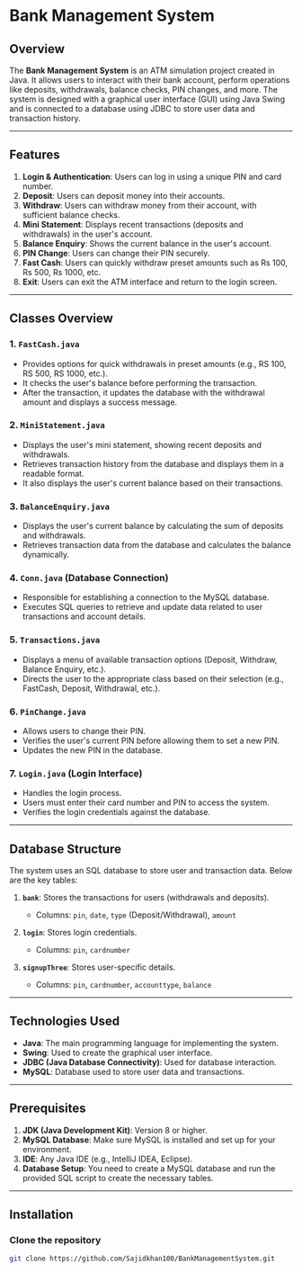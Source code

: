 # Bank Management System

## Overview
The **Bank Management System** is an ATM simulation project created in Java. It allows users to interact with their bank account, perform operations like deposits, withdrawals, balance checks, PIN changes, and more. The system is designed with a graphical user interface (GUI) using Java Swing and is connected to a database using JDBC to store user data and transaction history.

---

## Features
1. **Login & Authentication**: Users can log in using a unique PIN and card number.
2. **Deposit**: Users can deposit money into their accounts.
3. **Withdraw**: Users can withdraw money from their account, with sufficient balance checks.
4. **Mini Statement**: Displays recent transactions (deposits and withdrawals) in the user's account.
5. **Balance Enquiry**: Shows the current balance in the user's account.
6. **PIN Change**: Users can change their PIN securely.
7. **Fast Cash**: Users can quickly withdraw preset amounts such as Rs 100, Rs 500, Rs 1000, etc.
8. **Exit**: Users can exit the ATM interface and return to the login screen.

---

## Classes Overview

### 1. **`FastCash.java`**
   - Provides options for quick withdrawals in preset amounts (e.g., RS 100, RS 500, RS 1000, etc.).
   - It checks the user's balance before performing the transaction.
   - After the transaction, it updates the database with the withdrawal amount and displays a success message.

### 2. **`MiniStatement.java`**
   - Displays the user's mini statement, showing recent deposits and withdrawals.
   - Retrieves transaction history from the database and displays them in a readable format.
   - It also displays the user's current balance based on their transactions.

### 3. **`BalanceEnquiry.java`**
   - Displays the user's current balance by calculating the sum of deposits and withdrawals.
   - Retrieves transaction data from the database and calculates the balance dynamically.

### 4. **`Conn.java`** (Database Connection)
   - Responsible for establishing a connection to the MySQL database.
   - Executes SQL queries to retrieve and update data related to user transactions and account details.

### 5. **`Transactions.java`**
   - Displays a menu of available transaction options (Deposit, Withdraw, Balance Enquiry, etc.).
   - Directs the user to the appropriate class based on their selection (e.g., FastCash, Deposit, Withdrawal, etc.).

### 6. **`PinChange.java`**
   - Allows users to change their PIN.
   - Verifies the user's current PIN before allowing them to set a new PIN.
   - Updates the new PIN in the database.

### 7. **`Login.java`** (Login Interface)
   - Handles the login process.
   - Users must enter their card number and PIN to access the system.
   - Verifies the login credentials against the database.

---

## Database Structure
The system uses an SQL database to store user and transaction data. Below are the key tables:

1. **`bank`**: Stores the transactions for users (withdrawals and deposits).
   - Columns: `pin`, `date`, `type` (Deposit/Withdrawal), `amount`

2. **`login`**: Stores login credentials.
   - Columns: `pin`, `cardnumber`

3. **`signupThree`**: Stores user-specific details.
   - Columns: `pin`, `cardnumber`, `accounttype`, `balance`

---

## Technologies Used
- **Java**: The main programming language for implementing the system.
- **Swing**: Used to create the graphical user interface.
- **JDBC (Java Database Connectivity)**: Used for database interaction.
- **MySQL**: Database used to store user data and transactions.

---

## Prerequisites
1. **JDK (Java Development Kit)**: Version 8 or higher.
2. **MySQL Database**: Make sure MySQL is installed and set up for your environment.
3. **IDE**: Any Java IDE (e.g., IntelliJ IDEA, Eclipse).
4. **Database Setup**: You need to create a MySQL database and run the provided SQL script to create the necessary tables.

---

## Installation

### Clone the repository
```bash
git clone https://github.com/Sajidkhan100/BankManagementSystem.git
